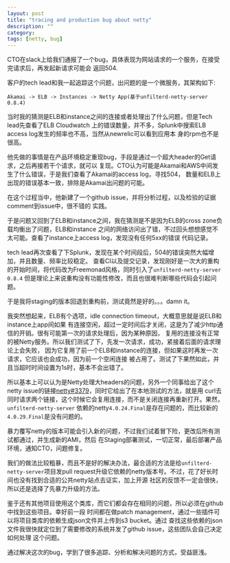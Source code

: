 ```yaml
---
layout: post
title: "tracing and production bug about netty"
description: ""
category:
tags: [netty, bug]
---
```


CTO在slack上给我们通报了一个bug，具体表现为网站请求的一个服务，在接受完请求后，再发起新请求可能会
返回504.

客户的tech lead和我一起追踪这个问题，出问题的是一个微服务，其架构如下:

```
Akamai -> ELB -> Instances -> Netty App(基于unfilterd-netty-server 0.8.4)
```
当时我的猜测是ELB和instance之间的连接或者处理出了什么问题，但是Tech lead先查看了ELB Cloudwatch
上的错误数量，并不多，Splunk中搜索ELB access log发生的频率也不高，当然从newrelic可以看到应用本
身的rpm也不是很高。

他先做的事情是在产品环境稳定重现bug，手段是通过一个超大header的Get请求，之后再接若干个请求，就可以
复现。CTO认为可能是Akamai和AWS中间发生了什么错误，于是我们查看了Akamai的access log，寻找504，
数量和ELB上出现的错误基本一致，排除是Akamai出问题的可能。

在这个过程当中，他新建了一个github issue，并将分析过程，以及检验的证据comment到issue中，很不错的
实践。

于是问题又回到了ELB和instance之间，我在猜测是不是因为ELB的cross zone负载均衡出了问题，ELB和instance
之间的网络访问出了错，不过回头想想感觉不太可能。查看了instance上access log，发现没有任何5xx的错误
代码记录。

tech lead再次查看了下Splunk，发现在某个时间段后，504的错误突然大幅增加，并且数量、频率比较稳定。
查看CI以及提交记录，发现刚好是一次大的重构的开始时间，将代码改为Freemonad风格，同时引入了`unfilterd-netty-server 0.8.4`
但是理论上来说重构没有功能性修改，而且也很难判断哪些代码会引起问题。

于是我将staging的版本回退到重构前，测试竟然是好的。。。damn it。

我突然想起来，ELB有个选项，idle connection timeout，大概意思就是说ELB和instance上app间如果
有连接空闲，超过一定时间后才关闭，这是为了减少http通信的开销。很有可能第一次的请求处理后，因为某种原因，
复用的连接没有正常的被Netty服务。所以我们测试了下，先发一次请求，成功，紧接着后面的请求理论上会失败，
因为它复用了前一个ELB和instance的连接，但如果这时再发一次请求，它应该也会成功，因为前一个空闲连接
被占用了。测试了下果然如此，并且当超时时间设置为1s时，基本不会出错了。

所以基本上可以认为是Netty处理大headers的问题，另外一个同事给出了这个netty issue的链接[netty#3379](https://github.com/netty/netty/pull/3379)，同时它给出了在本地测试的方法，就是用
curl去同时请求两个链接，这个时候它会复用连接，而不是关闭连接再重新打开。果然，`unfilterd-netty-server`
依赖的netty`4.0.24.Final`是存在问题的，而比较新的`4.0.29.Final`是没有问题的。

暴力覆写netty的版本可能会引入新的问题，不过我们试着冒下险，更改后所有测试都通过，并生成新的AMI，然后
在Staging部署测试，一切正常，最后部署产品环境，通知CTO，问题修复。

我们的做法比较粗暴，而且不是好的解决办法，最合适的方法是给`unfilterd-netty-server`项目发pull
request升级它依赖的netty版本号。不过，花了好长时间也没有找到合适的公共netty站点去证实，加上开源
社区的反馈不一定会很快，所以还是选择了先暴力升级的方法。

鉴于还有其他项目使用这个类库，而它们都会存在相同的问题，所以必须在github中找到这些项目。幸好前一段
时间都在做patch management，通过一些插件可以将项目类库的依赖生成json文件并上传到s3 bucket。通过
查找这些依赖的json文件我很快就定位到了需要修改的系统并发了github issue，这些团队会自己决定如何处理
这个问题。

通过解决这次的bug，学到了很多追踪、分析和解决问题的方式，受益匪浅。
